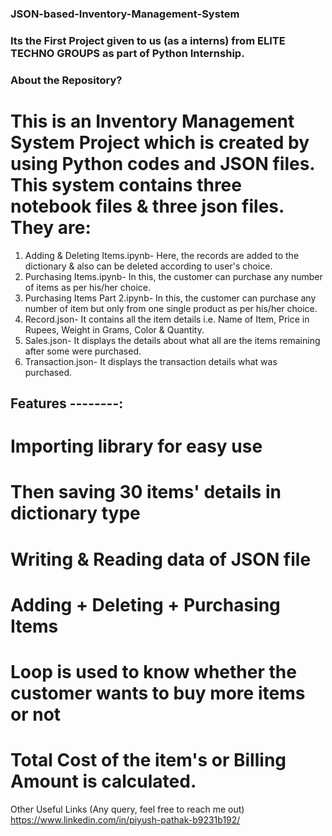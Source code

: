### JSON-based-Inventory-Management-System

### Its the First Project given to us (as a interns) from ELITE TECHNO GROUPS as part of Python Internship.



###  About the Repository?
# This is an Inventory Management System Project which is created by using Python codes and JSON files. This system contains three notebook files & three json files. They are:

1. Adding & Deleting Items.ipynb- Here, the records are added to the dictionary & also can be deleted according to user's choice.
2. Purchasing Items.ipynb- In this, the customer can purchase any number of items as per his/her choice.
3. Purchasing Items Part 2.ipynb- In this, the customer can purchase any number of item but only from one single product as per his/her choice.
4. Record.json- It contains all the item details i.e. Name of Item, Price in Rupees, Weight in Grams, Color & Quantity.
5. Sales.json- It displays the details about what all are the items remaining after some were purchased.
6. Transaction.json- It displays the transaction details what was purchased.


## Features --------:
# Importing library for easy use
# Then saving 30 items' details in dictionary type
# Writing & Reading data of JSON file
# Adding + Deleting + Purchasing Items
# Loop is used to know whether the customer wants to buy more items or not
# Total Cost of the item's or Billing Amount is calculated.

Other Useful Links (Any query, feel free to reach me out)
https://www.linkedin.com/in/piyush-pathak-b9231b192/

